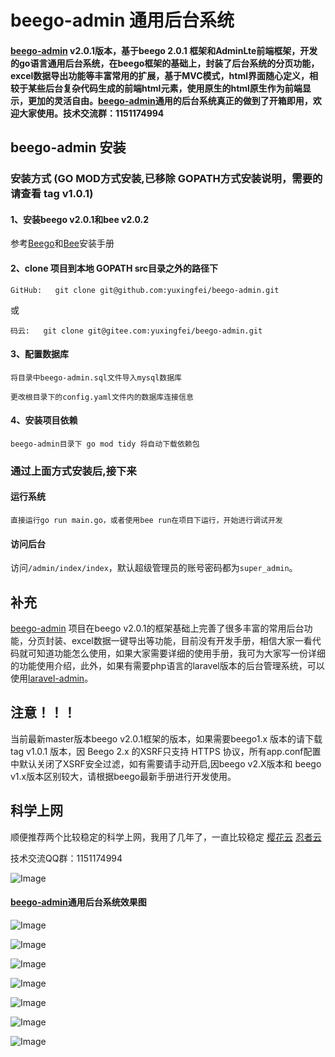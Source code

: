 # beego-admin 通用后台系统

#### [beego-admin](https://github.com/yuxingfei/beego-admin) v2.0.1版本，基于beego 2.0.1 框架和AdminLte前端框架，开发的go语言通用后台系统，在beego框架的基础上，封装了后台系统的分页功能，excel数据导出功能等丰富常用的扩展，基于MVC模式，html界面随心定义，相较于某些后台复杂代码生成的前端html元素，使用原生的html原生作为前端显示，更加的灵活自由。[beego-admin](https://github.com/yuxingfei/beego-admin)通用的后台系统真正的做到了开箱即用，欢迎大家使用。技术交流群：1151174994

## beego-admin 安装

### 安装方式 (GO MOD方式安装,已移除 GOPATH方式安装说明，需要的请查看 tag v1.0.1)

#### 1、安装beego v2.0.1和bee v2.0.2
参考[Beego](https://beego.me/docs/install/)和[Bee](https://beego.me/docs/install/bee.md)安装手册

#### 2、clone 项目到本地 GOPATH src目录之外的路径下
```
GitHub:   git clone git@github.com:yuxingfei/beego-admin.git
```
或
```
码云:   git clone git@gitee.com:yuxingfei/beego-admin.git
```


#### 3、配置数据库
```
将目录中beego-admin.sql文件导入mysql数据库

更改根目录下的config.yaml文件内的数据库连接信息
```

#### 4、安装项目依赖
```
beego-admin目录下 go mod tidy 将自动下载依赖包
```

### 通过上面方式安装后,接下来

#### 运行系统
```
直接运行go run main.go，或者使用bee run在项目下运行，开始进行调试开发
```

#### 访问后台
访问`/admin/index/index`，默认超级管理员的账号密码都为`super_admin`。


## 补充
[beego-admin](https://github.com/yuxingfei/beego-admin) 项目在beego v2.0.1的框架基础上完善了很多丰富的常用后台功能，分页封装、excel数据一键导出等功能，目前没有开发手册，相信大家一看代码就可知道功能怎么使用，如果大家需要详细的使用手册，我可为大家写一份详细的功能使用介绍，此外，如果有需要php语言的laravel版本的后台管理系统，可以使用[laravel-admin](https://github.com/yuxingfei/laravel-admin)。

## 注意！！！
当前最新master版本beego v2.0.1框架的版本，如果需要beego1.x 版本的请下载 tag v1.0.1 版本，因 Beego 2.x 的XSRF只支持 HTTPS 协议，所有app.conf配置中默认关闭了XSRF安全过滤，如有需要请手动开启,因beego v2.X版本和 beego v1.x版本区别较大，请根据beego最新手册进行开发使用。

## 科学上网
顺便推荐两个比较稳定的科学上网，我用了几年了，一直比较稳定
[樱花云](https://www.sakuras.pro/index.php#/register?code=hxGASdrG)
[忍者云](https://renzhe.cloud/auth/register?code=GoTA)

技术交流QQ群：1151174994

![Image](https://raw.githubusercontent.com/yuxingfei/images/master/beego-admin-qq-share.png)

#### [beego-admin](https://github.com/yuxingfei/beego-admin)通用后台系统效果图

![Image](https://raw.githubusercontent.com/yuxingfei/images/master/beego-login-1.jpg)

![Image](https://raw.githubusercontent.com/yuxingfei/images/master/beego-index-2.png)

![Image](https://raw.githubusercontent.com/yuxingfei/images/master/beego-user-index-3.png)

![Image](https://raw.githubusercontent.com/yuxingfei/images/master/beego-user-4.png)

![Image](https://raw.githubusercontent.com/yuxingfei/images/master/beego-admin-role-5.png)

![Image](https://raw.githubusercontent.com/yuxingfei/images/master/beego-admin-menu-6.png)

![Image](https://raw.githubusercontent.com/yuxingfei/images/master/beego-setting-7.png)
